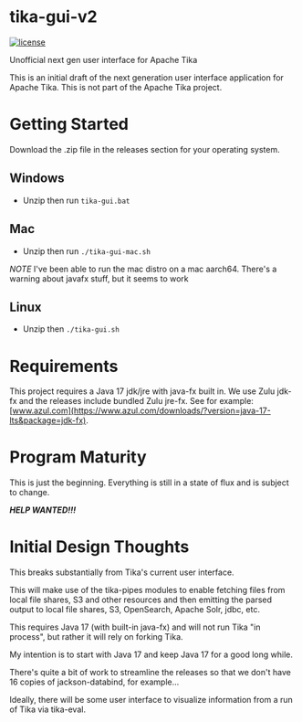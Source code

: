 # tika-gui-v2

[![license](https://img.shields.io/github/license/apache/tika.svg?maxAge=2592000)](http://www.apache.org/licenses/LICENSE-2.0)

Unofficial next gen user interface for Apache Tika

This is an initial draft of the next generation user interface application for Apache Tika.
This is not part of the Apache Tika project.

# Getting Started
Download the .zip file in the releases section for your operating system.

## Windows
 * Unzip then run `tika-gui.bat`

## Mac
 * Unzip then run `./tika-gui-mac.sh`

*NOTE* I've been able to run the mac distro on a mac aarch64.  There's a warning about javafx stuff, but it seems to work


## Linux
 * Unzip then `./tika-gui.sh`

# Requirements
This project requires a Java 17 jdk/jre with java-fx built in. We use Zulu jdk-fx and the releases include bundled Zulu jre-fx.  See for example: [www.azul.com](https://www.azul.com/downloads/?version=java-17-lts&package=jdk-fx).

# Program Maturity
This is just the beginning.  Everything is still in a state of flux and is subject to change. 

***HELP WANTED!!!***

# Initial Design Thoughts
This breaks substantially from Tika's current user interface.

This will make use of the tika-pipes modules to enable fetching files from 
local file shares, S3 and other resources and then emitting the parsed output
to local file shares, S3, OpenSearch, Apache Solr, jdbc, etc.

This requires Java 17 (with built-in java-fx) and will not run Tika "in process", but rather 
it will rely on forking Tika. 

My intention is to start with Java 17 and keep Java 17 for a good long while. 

There's quite a bit of work to streamline the releases so that we don't have 16 copies of
jackson-databind, for example...

Ideally, there will be some user interface to visualize information from
a run of Tika via tika-eval.

